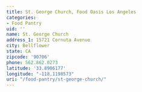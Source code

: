 ```yaml
---
title: St. George Church, Food Oasis Los Angeles
categories:
- Food Pantry
uid: ''
name: St. George Church
address_1: 15721 Cornuta Avenue
city: Bellflower
state: CA
zipcode: '90706'
phone: 562.862.0273
latitude: '33.8906177'
longitude: "-118.1198573"
uri: "/food-pantry/st-george-church/"
---
```


